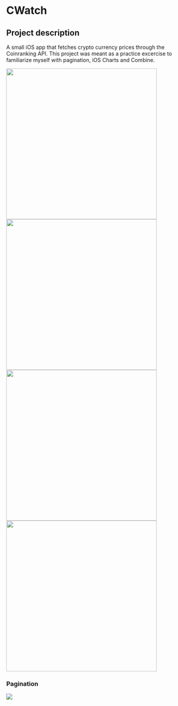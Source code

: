 # CWatch

## Project description
A small iOS app that fetches crypto currency prices through the Coinranking API. This project was
meant as a practice excercise to familiarize myself with pagination, iOS Charts and Combine. 

<img height="400" src="https://user-images.githubusercontent.com/8634165/206874729-6352902a-ccfa-4ccd-aad0-12665a674cc0.png"/><img height="400" src="https://user-images.githubusercontent.com/8634165/206874767-66e88a21-9190-4369-bf45-5ea31d04a7b0.png"/><img height="400" src="https://user-images.githubusercontent.com/8634165/206874778-6db255ef-2558-4a3f-aa95-f4c3ebbf3147.png"/><img height="400" src="https://user-images.githubusercontent.com/8634165/206874771-f0c39afc-3578-48af-8808-278af77b8908.png"/>

### Pagination
<img src="https://user-images.githubusercontent.com/8634165/206874787-bfb35e1c-79d5-452d-b3a3-abaafd68e707.mp4"/>
